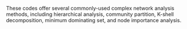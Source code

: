 These codes offer several commonly-used complex network analysis methods, 
including hierarchical analysis, community partition,
K-shell decomposition, minimum dominating set, and node importance analysis.
